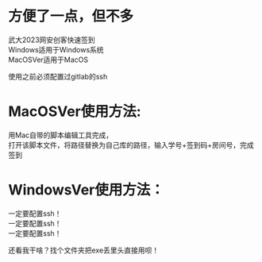 # 方便了一点，但不多  
武大2023网安创客快速签到  
Windows适用于Windows系统  
MacOSVer适用于MacOS   
  
使用之前必须配置过gitlab的ssh  
# MacOSVer使用方法:  
用Mac自带的脚本编辑工具完成，  
打开该脚本文件，将路径替换为自己库的路径，输入学号+签到码+房间号，完成签到  
  
# WindowsVer使用方法：  
  
一定要配置ssh！  
一定要配置ssh！  
一定要配置ssh！  
  



还看我干啥？找个文件夹把exe丢里头直接用呗！  
